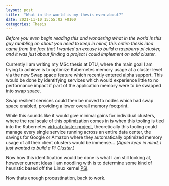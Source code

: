 ```yaml
---
layout: post
title:  "What in the world is my thesis even about?"
date: 2021-11-10 15:55:02 +0100
categories: Thesis
---
```


*Before you even begin reading this and wondering what in the world is this guy rambling on about you need to keep in mind, this entire thesis idea came from the fact that I wanted an excuse to build a raspberry pi cluster, and it was just about finding a project I could implement on said cluster.*


Currently I am writing my MSc thesis at DTU, where the main goal I am trying to achieve is to optimize Kubernetes memory usage at a cluster level via the new Swap space feature which recently entered alpha support.
This would be done by identifying services which would experience little to no performance impact if part of the application memory were to be swapped into swap space.

Swap resilient services could then be moved to nodes which had swap space enabled, providing a lower overall memory footprint.

While this sounds like it would give minimal gains for individual clusters, where the real scale of this optimization comes in is when this tooling is tied into the Kubernetes [virtual cluster project](https://github.com/kubernetes-sigs/cluster-api-provider-nested/tree/main/virtualcluster), theoretically this tooling could manage every single service running across an entire data center, the savings for Google or Amazon where they automatically optimized memory usage of all their client clusters would be immense... (*Again keep in mind, I just wanted to build a Pi Cluster.*)

Now how this identification would be done is what I am still looking at, however current ideas I am noodling with is to determine some kind of heuristic based off the Linux kernel [PSI](https://www.kernel.org/doc/html/latest/accounting/psi.html).

Now thats enough procastination, back to work.